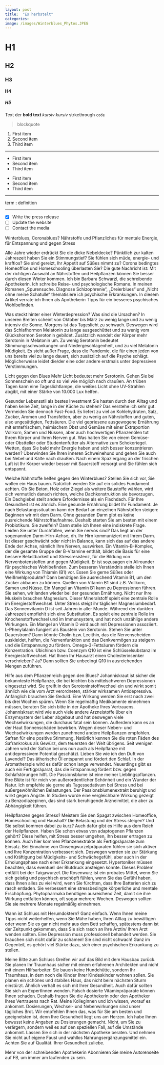 ```yaml
---
layout: post
title:  "Es herbstelt"
categories: 
image: /images/Winterblues_Phytos.JPEG
---
```


# H1
## H2
### H3
#### H4
##### H5

Text der **bold text** *kursiv* _kursiv_ ~~strkethrough~~ `code`

> blockquote

1. First item
2. Second item
3. Third item

---

- First item
- Second item
- Third item

* First item
* Second item
* Third item

---

term
: definition

---

- [x] Write the press release
- [ ] Update the website
- [ ] Contact the media

Winterblues, Coronablues? Nährstoffe und Pflanzliches für mentale Energie, für Entspannung und gegen Stress

Alle Jahre wieder erdrückt Sie die dicke Nebeldecke? Pünktlich zur kalten Jahreszeit haben Sie ein Stimmungstief? Sie fühlen sich müde, energie- und kraftlos? Sie sind gereizt, Ihr Appetit auf Süßes nimmt zu? Corona bedingtes Homeoffice und Homeschooling überlasten Sie? Die gute Nachricht ist: Mit der richtigen Auswahl an Nährstoffen und Heilpflanzen können Sie besser durch diesen Winter kommen.
Ich bin Barbara Schwarzl, die schreibende Apothekerin. Ich schreibe Reise- und psychologische Romane. In meinen Romanen „Spurensuche. Diagnose Schizophrenie“, „Dreierblues“ und „Nicht ohne meine Schatulle“ thematisiere ich psychische Erkrankungen. In diesem Artikel verrate ich Ihnen als Apothekerin Tipps für ein besseres psychisches Wohlbefinden.

Was steckt hinter einer Winterdepression? Was sind die Ursachen?
In unseren Breiten scheint von Oktober bis März zu wenig lange und zu wenig intensiv die Sonne. Morgens ist das Tageslicht zu schwach. Deswegen wird das Schlafhormon Melatonin zu lange ausgeschüttet und zu wenig vom Glückshormon Serotonin gebildet. Zusätzlich wandelt der Körper mehr Serotonin in Melatonin um. Zu wenig Serotonin bedeutet Stimmungsschwankungen und Niedergeschlagenheit, und zu viel Melatonin Müdigkeit.
Es steht außer Frage, dass die Pandemie, die für einen jeden von uns bereits viel zu lange dauert, sich zusätzlich auf die Psyche schlägt. Möglicherweise leidet die/der eine oder andere erstmals unter depressiven Verstimmungen.

Licht gegen den Blues
Mehr Licht bedeutet mehr Serotonin. Gehen Sie bei Sonnenschein so oft und so viel wie möglich nach draußen. An trüben Tagen kann eine Tageslichtlampe, die weißes Licht ohne UV-Strahlen abgibt, mit einer Stärke von 10.000 Lux helfen.

Gesunder Lebensstil als bestes Investment
Sie hasten durch den Alltag und haben keine Zeit, lange in der Küche zu stehen? Das verstehe ich sehr gut. Vermeiden Sie dennoch Fast-Food. Es liefert zu viel an Kohlehydraten, Salz, Zucker, Aromen und Transfetten, aber zu wenig an Nährstoffen und guten, also ungesättigten, Fettsäuren. Die viel gepriesene ausgewogene Ernährung mit erntefrischem, heimischem Obst und Gemüse mit einer Extraportion Vollkorn, Samen und Nüssen, aber auch hochwertigen Pflanzenölen tut Ihrem Körper und Ihren Nerven gut. Was halten Sie von einem Gemüse- oder Obstteller oder Studentenfutter als Alternative zum Schokoriegel. Wetten, dass Sie bald mehr Energie haben und sich besser konzentrieren werden?
Überwinden Sie Ihren inneren Schweinehund und gehen Sie auch bei Nebel und Kälte nach draußen. Nach einem Spaziergang an der frischen Luft ist Ihr Körper wieder besser mit Sauerstoff versorgt und Sie fühlen sich entspannt.

Welche Nährstoffe helfen gegen den Winterblues?
Stellen Sie sich vor, Sie wollen ein Haus bauen. Natürlich werden Sie auf ein solides Fundament achten. Ob Sie Beton, Holz oder Ziegel als weitere Baustoffe wählen, wird sich vermutlich danach richten, welche Dachkonstruktion sie bevorzugen. Ein Dachgiebel stellt andere Erfordernisse als ein Flachdach. Für Ihre Gesundheit ist es ähnlich. Eine gesunde Ernährung bildet Ihr Fundament. Je nach Belastungssituation kann der Bedarf an einzelnen Nährstoffen steigen:
Beginnen wir mit dem Darm. Ohne gesunden Darm gibt es keine ausreichende Nährstoffaufnahme. Deshalb starten Sie am besten mit einem Probiotikum. Sie zweifeln? Dann stelle ich Ihnen eine indiskrete Frage. Leiden Sie unter Durchfällen, wenn Sie nervös sind? Das liegt an der sogenannten Darm-Hirn-Achse, dh. Ihr Hirn kommuniziert mit Ihrem Darm. Ist dieser geschwächt oder nicht in Balance, kann sich das auf das andere Ende der Achse, nämlich Ihre Nerven, auswirken.
Ein Vitamin-B-Komplex, der die gesamte Gruppe der B-Vitamine enthält, bildet die Basis für eine bessere Belastbarkeit und Stressresistenz, für die Bildung von Nervenbotenstoffen und gegen Müdigkeit. Er ist sozusagen ein Allrounder für psychisches Wohlbefinden. Zum besseren Verständnis stelle ich Ihnen eine Wirkung von Thiamin (B1) vor. Essen Sie gerne Süßes oder Weißmehlprodukte? Dann benötigen Sie ausreichend Vitamin B1, um den Zucker abbauen zu können. Quellen von Vitamin B1 sind z.B. Vollkorn, Samen und Nüsse. Ein Mangel an Vitamin B1 kann zu Depressionen führen. Sie sehen, wir landen wieder bei der gesunden Ernährung.
Nicht nur Ihre Muskeln brauchen Magnesium. Dieser Mineralstoff spielt eine zentrale Rolle im Energiestoffwechsel. Unter Stress steigt ihr täglicher Magnesiumbedarf.
Das Sonnenvitamin D ist seit Jahren in aller Munde. Während der dunklen Jahreszeit empfiehlt sich eine Substitution. Es spielt eine zentrale Rolle im Knochenstoffwechsel und im Immunsystem, und hat noch unzählige andere Wirkungen. Ein Mangel an Vitamin D wird auch mit Depressionen assoziiert.
L-Phenylalanin fungiert als Baustein von Serotonin.
Stehen Sie unter Dauerstrom? Dann könnte Cholin bzw. Lecithin, das die Nervenscheiden auskleidet, helfen, die Nervenfunktion und das Denkvermögen zu steigern und die Entspannung zu fördern.
Omega-3-Fettsäuren fördern die Konzentration.
Ubichinon bzw. Coenzym Q10 ist eine Schlüsselsubstanz im Energiestoffwechsel. Hat Ihnen Ihr Hausarzt einen Cholesterinsenker verschrieben? Ja? Dann sollten Sie unbedingt Q10 in ausreichenden Mengen zuführen.

Hilfe aus dem Pflanzenreich gegen den Blues?
Johanniskraut ist sicher die bekannteste Heilpflanze, die bei leichten bis mittelschweren Depressionen eingesetzt wird. Sie greift in den Serotoninstoffwechsel ein und wirkt somit ähnlich wie die vom Arzt verordneten, stärker wirksamen Antidepressiva. Anfänglich brauchen Sie Geduld. Eine Wirkung werden Sie erst nach zwei bis drei Wochen spüren. Wenn Sie regelmäßig Medikamente einnehmen müssen, beraten Sie sich bitte in der Apotheke Ihres Vertrauens. Johanniskraut wird wie auch viele andere Arzneistoffe über ein Enzymsystem der Leber abgebaut und hat deswegen viele Wechselwirkungen, die durchaus fatal sein können. Außerdem kann es an der Haut Sonnenschäden bewirken. Wegen dieser Neben- und Wechselwirkungen werden zunehmend andere Heilpflanzen empfohlen.
Safran für eine positive Stimmung. Natürlich kennen Sie die roten Fäden des Safrankrokus als Gewürz, dem teuersten der Welt übrigens. Seit wenigen Jahren wird der Safran bei uns nun auch als Heilpflanze mit antidepressivem Potential geschätzt.
Lieben Sie wie ich den Duft von Lavendel? Das ätherische Öl entspannt und fördert den Schlaf. In der Aromatherapie wird es dafür schon lange verwendet. Neuerdings gibt es auch ein Fertigpräparat, das die Entspannung fördert bzw. gegen Schlafstörungen hilft.
Die Passionsblume ist eine meiner Lieblingspflanzen. Ihre Blüte ist für mich von außerordentlicher Schönheit und ein Wunder der Natur. Ich empfehle sie gerne als Tagessedativum bei Stress und bei außergewöhnlichen Belastungen. Der Passionsblumenextrakt beruhigt und wirkt gegen Ängste. In Studien wurde eine vergleichbare Wirkung gezeigt zu Benzodiazepinen, das sind stark beruhigende Arzneimittel, die aber zu Abhängigkeit führen.

Heilpflanzen gegen Stress?
Meistern Sie den Spagat zwischen Homeoffice, Homeschooling und Haushalt? Die Belastung und der Stress steigen? Und Sie selbst kommen dabei zu kurz? Auch dafür gibt es Hilfe aus dem Reich der Heilpflanzen. Haben Sie schon etwas von adaptogenen Pflanzen gehört? Diese helfen, mit Stress besser umgehen, ihn besser ertragen zu können. Auch hier kommen Pflanzenextrakte als Fertigpräparate zum Einsatz.
Bei Einnahme von Ginsengwurzelpräparaten fühlen sie sich aktiver und Ihre Konzentration verbessert sich. Deswegen werden sie zur Stärkung und Kräftigung bei Müdigkeits- und Schwächegefühl, aber auch in der Erholungsphase nach einer Erkrankung eingesetzt. Hypertoniker müssen beachten, dass eventuell der Blutdruck ansteigen könnte. Dieses Problem entfällt bei der Taigawurzel.
Die Rosenwurz ist ein probates Mittel, wenn Sie sich geistig und psychisch erschöpft fühlen, wenn Sie das Gefühl haben, dass Ihnen alles zu viel wird, wenn Sie fürchten, dass Ihre Batterien sich zu rasch entladen. Sie verbessert eine stressbedingte körperliche und mentale Erschöpfung.
Phytopharmaka benötigen ausreichend Zeit, damit sie ihre Wirkung entfalten können, oft sogar mehrere Wochen. Deswegen sollten Sie sie mehrere Monate regelmäßig einnehmen.

Wann ist Schluss mit Herumdoktern?
Ganz einfach. Wenn Ihnen meine Tipps nicht weiterhelfen, wenn Sie Mühe haben, Ihren Alltag zu bewältigen oder wenn Sie es gar nicht mehr aus dem Bett schaffen, spätestens dann ist der Zeitpunkt gekommen, dass Sie sich rasch an Ihre Ärztin/ Ihren Arzt wenden sollten. Eine Depression muss professionell behandelt werden. Sie brauchen sich nicht dafür zu schämen! Sie sind nicht schwach! Ganz im Gegenteil, es gehört viel Stärke dazu, sich einer psychischen Erkrankung zu stellen.

Meine Bitte zum Schluss
Greifen wir auf das Bild mit dem Hausbau zurück. Sie planen Ihr Traumhaus sicher mit einem erfahrenen Architekten und nicht mit einem Hilfsarbeiter. Sie bauen keine Hundehütte, sondern Ihr Traumhaus, in dem noch die Kinder Ihrer Kindeskinder wohnen sollen. Sie planen ein schönes und stabiles Haus, das nicht beim nächsten Sturm einstürzt. Ähnlich verhält es sich mit Ihrer Gesundheit. Auch dafür sollten Sie sich an ExpertInnen wenden. Falsch dosierte Vitaminpräparate können Ihnen schaden. Deshalb fragen Sie die Apothekerin oder den Apotheker Ihres Vertrauens nach Rat. Meine KollegInnen und ich wissen, worauf es ankommt. Dosierungen, Wechsel- und Nebenwirkungen sind unser tägliches Brot. Wir empfehlen Ihnen das, was für Sie am besten und geeignetsten ist, denn Ihre Gesundheit liegt uns am Herzen.
Ich habe Ihnen bewusst keine Angaben zu Dosierungen gemacht. Nicht, um Sie zu verärgern, sondern weil es auf den speziellen Fall, auf die Umstände ankommt. Lassen Sie sich in der nächsten Apotheke beraten. Und nehmen Sie nicht auf eigene Faust und wahllos Nahrungsergänzungsmittel ein. Achten Sie auf Qualität. Ihrer Gesundheit zuliebe.

Mehr von der schreibenden Apothekerin
Abonnieren Sie meine Autorenseite auf FB, um immer am laufenden zu sein.



